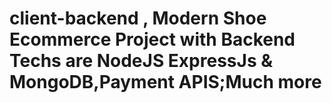 # client-backend , Modern Shoe Ecommerce Project with Backend  Techs are NodeJS ExpressJs & MongoDB,Payment APIS;Much more
